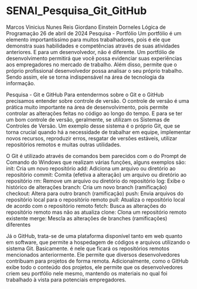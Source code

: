 # SENAI_Pesquisa_Git_GitHub
Marcos Vinicius Nunes Reis
Giordano Einstein Dorneles
Lógica de Programação
26 de abril de 2024
Pesquisa - Portfólio
Um portfólio é um elemento importantíssimo para muitos trabalhadores, pois é ele que demonstra suas habilidades e competências através de suas atividades anteriores. E para um desenvolvedor, não é diferente. Um portfólio de desenvolvimento permitirá que você possa evidenciar suas experiências aos empregadores no mercado de  trabalho. Além disso, permite que o próprio profissional desenvolvedor possa analisar o seu próprio trabalho. Sendo assim, ele se torna indispensável na área de tecnologia da informação.

Pesquisa - Git e GitHub
	Para entendermos sobre o Git e o GitHub precisamos entender sobre controle de versão.
O controle de versão é uma prática muito importante na área de desenvolvimento, pois permite controlar as alterações feitas no código ao longo do tempo. E para se ter um bom controle de versão, geralmente, se utilizam os Sistemas de Controles de Versão. Um exemplo desse sistema é o próprio Git, que se torna crucial quando há a necessidade de trabalhar em equipe, implementar novos recursos, reproduzir erros, resgatar de versões estáveis, utilizar repositórios remotos e muitas outras utilidades.

O Git é utilizado através de comandos bem parecidos com o do Prompt de Comando do Windows que realizam várias funções, alguns exemplos são: 
init: Cria um novo repositório 
add: Adiciona um arquivo ou diretório ao repositório
commit: Comita (efetiva a alteração) um arquivo ou diretório ao repositório
rm: Remove um arquivo ou diretório do repositório
log: Exibe o histórico de alterações
branch: Cria um novo branch (ramificação)
checkout: Altera para outro branch (ramificação)
push: Envia arquivos do repositório local para o repositório remoto
pull: Atualiza o repositório local de acordo com o repositório remoto
fetch: Busca as alterações do repositório remoto mas não as atualiza
clone: Clona um repositório remoto existente
merge: Mescla as alterações de branches (ramificações) diferentes
 	
  Já o GitHub, trata-se de uma plataforma disponível tanto em web quanto em software, que permite a hospedagem de códigos e arquivos utilizando o sistema Git. Basicamente. é nele que ficará os repositórios remotos mencionados anteriormente. Ele permite que diversos desenvolvedores contribuam para projetos de forma remota.
	Adicionalmente, como o GitHub exibe todo o conteúdo dos projetos, ele permite que os desenvolvedores criem seu portfólio nele mesmo, mantendo os materiais no qual foi trabalhado à vista para potenciais empregadores.
